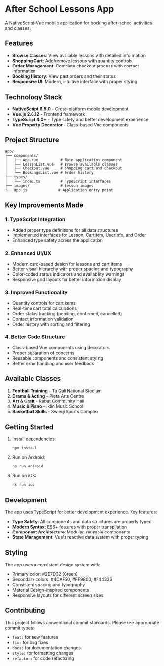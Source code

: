 # After School Lessons App

A NativeScript-Vue mobile application for booking after-school activities and classes.

## Features

- **Browse Classes**: View available lessons with detailed information
- **Shopping Cart**: Add/remove lessons with quantity controls
- **Order Management**: Complete checkout process with contact information
- **Booking History**: View past orders and their status
- **Responsive UI**: Modern, intuitive interface with proper styling

## Technology Stack

- **NativeScript 6.5.0** - Cross-platform mobile development
- **Vue.js 2.6.12** - Frontend framework
- **TypeScript 4.0+** - Type safety and better development experience
- **Vue Property Decorator** - Class-based Vue components

## Project Structure

```
app/
├── components/
│   ├── App.vue          # Main application component
│   ├── LessonList.vue   # Browse available classes
│   ├── Checkout.vue     # Shopping cart and checkout
│   └── BookingsList.vue # Order history
├── types/
│   └── index.ts         # TypeScript interfaces
├── images/              # Lesson images
└── app.js              # Application entry point
```

## Key Improvements Made

### 1. TypeScript Integration

- Added proper type definitions for all data structures
- Implemented interfaces for Lesson, CartItem, UserInfo, and Order
- Enhanced type safety across the application

### 2. Enhanced UI/UX

- Modern card-based design for lessons and cart items
- Better visual hierarchy with proper spacing and typography
- Color-coded status indicators and availability warnings
- Responsive grid layouts for better information display

### 3. Improved Functionality

- Quantity controls for cart items
- Real-time cart total calculations
- Order status tracking (pending, confirmed, cancelled)
- Contact information validation
- Order history with sorting and filtering

### 4. Better Code Structure

- Class-based Vue components using decorators
- Proper separation of concerns
- Reusable components and consistent styling
- Better error handling and user feedback

## Available Classes

1. **Football Training** - Ta Qali National Stadium
2. **Drama & Acting** - Pieta Arts Centre
3. **Art & Craft** - Rabat Community Hall
4. **Music & Piano** - Iklin Music School
5. **Basketball Skills** - Swieqi Sports Complex

## Getting Started

1. Install dependencies:

   ```bash
   npm install
   ```

2. Run on Android:

   ```bash
   ns run android
   ```

3. Run on iOS:

   ```bash
   ns run ios
   ```

## Development

The app uses TypeScript for better development experience. Key features:

- **Type Safety**: All components and data structures are properly typed
- **Modern Syntax**: ES6+ features with proper transpilation
- **Component Architecture**: Modular, reusable components
- **State Management**: Vue's reactive data system with proper typing

## Styling

The app uses a consistent design system with:

- Primary color: #2E7D32 (Green)
- Secondary colors: #4CAF50, #FF9800, #F44336
- Consistent spacing and typography
- Material Design-inspired components
- Responsive layouts for different screen sizes

## Contributing

This project follows conventional commit standards. Please use appropriate commit types:
- `feat:` for new features
- `fix:` for bug fixes
- `docs:` for documentation changes
- `style:` for formatting changes
- `refactor:` for code refactoring
